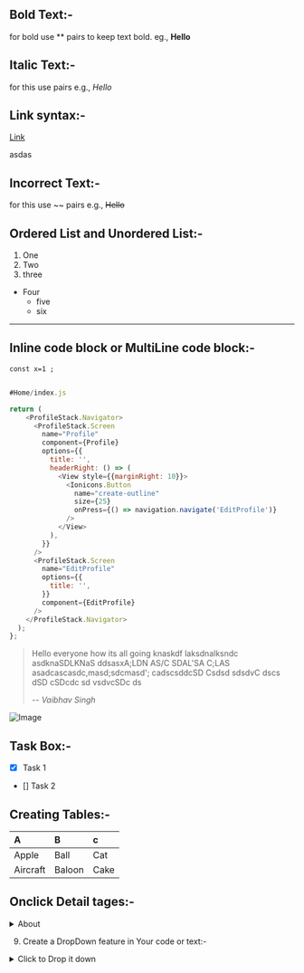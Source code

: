 ## Bold Text:-

for bold use \*\* pairs to keep text bold. eg., **Hello**

## Italic Text:-

for this use pairs e.g., _Hello_

## Link syntax:-

[Link](#inline-code-block-or-multiline-code-block)

asdas

## Incorrect Text:-

for this use ~~ pairs e.g., ~~Hello~~

## Ordered List and Unordered List:-

1. One
1. Two
1. three

- Four
  - five
  - six

---

## Inline code block or MultiLine code block:-

`const x=1 ;`

```js

#Home/index.js

return (
    <ProfileStack.Navigator>
      <ProfileStack.Screen
        name="Profile"
        component={Profile}
        options={{
          title: '',
          headerRight: () => (
            <View style={{marginRight: 10}}>
              <Ionicons.Button
                name="create-outline"
                size={25}
                onPress={() => navigation.navigate('EditProfile')}
              />
            </View>
          ),
        }}
      />
      <ProfileStack.Screen
        name="EditProfile"
        options={{
          title: '',
        }}
        component={EditProfile}
      />
    </ProfileStack.Navigator>
  );
};

```

> Hello everyone how its all going knaskdf laksdnalksndc asdknaSDLKNaS
> ddsasxA;LDN AS/C SDAL'SA C;LAS asadcascasdc,masd;sdcmasd'; cadscsddcSD Csdsd sdsdvC dscs dSD cSDcdc
> sd
> vsdvcSDc
> ds
>
> -- <cite>Vaibhav Singh</cite>

![Image](https://upload.wikimedia.org/wikipedia/commons/thumb/4/48/Markdown-mark.svg/1200px-Markdown-mark.svg.png)

## Task Box:-

- [x] Task 1
- [] Task 2

## Creating Tables:-

| A        | B      | c    |
| :------- | :----- | :--- |
| Apple    | Ball   | Cat  |
| Aircraft | Baloon | Cake |

## Onclick Detail tages:-

<details>
    <summary>About</summary>
    Author Name- Vaibhav Singh <br>
    Roll No-21 <br>
    Address- Mumbai, India
</details>

9. Create a DropDown feature in Your code or text:-
<details>
<summary>Click to Drop it down</summary>
<pre>
import React from "react"
import {StyleSheet, View, Text} fromm "react-native"
const App =()=>{
    return(
        <View>
            <Text>Hello World</Text>
        </View>
    )
}
export default App;
</pre>
